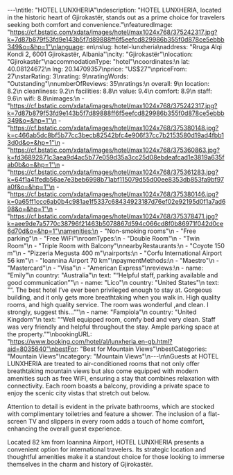 ---\ntitle: "HOTEL LUNXHERIA"\ndescription: "HOTEL LUNXHERIA, located in the historic heart of Gjirokastër, stands out as a prime choice for travelers seeking both comfort and convenience."\nfeaturedImage: "https://cf.bstatic.com/xdata/images/hotel/max1024x768/375242317.jpg?k=7d87b879f53fd9e143b5f7d89888ff6f5eefcd829986b355f0d878ce5ebbb349&o=&hp=1"\nlanguage: en\nslug: hotel-lunxheria\naddress: "Rruga Alqi Kondi 2, 6001 Gjirokastër, Albania"\ncity: "Gjirokastër"\nlocation: "Gjirokastër"\naccommodationType: "hotel"\ncoordinates:\n  lat: 40.08124672\n  lng: 20.14709357\nprice: "US$27"\npriceFrom: 27\nstarRating: 3\nrating: 9\nratingWords: "Outstanding"\nnumberOfReviews: 35\nratings:\n  overall: 9\n  location: 8.2\n  cleanliness: 9.2\n  facilities: 8.8\n  value: 9.4\n  comfort: 8.9\n  staff: 9.6\n  wifi: 8.8\nimages:\n  - "https://cf.bstatic.com/xdata/images/hotel/max1024x768/375242317.jpg?k=7d87b879f53fd9e143b5f7d89888ff6f5eefcd829986b355f0d878ce5ebbb349&o=&hp=1"\n  - "https://cf.bstatic.com/xdata/images/hotel/max1024x768/375380148.jpg?k=c466ab5dc8bf5b77cc3becb82542bfc4e906f37cc7b2153580d19ad4fbb13d0d&o=&hp=1"\n  - "https://cf.bstatic.com/xdata/images/hotel/max1024x768/375360863.jpg?k=fd36892871c3aea9d4ac5b77e059d35a3cc25d08ebdeafcad1e3819a635fab0b&o=&hp=1"\n  - "https://cf.bstatic.com/xdata/images/hotel/max1024x768/375361283.jpg?k=64f1a41fedb56ae7e3beb6998b71abf115079d55d00ee8353db853fa9bf97a0f&o=&hp=1"\n  - "https://cf.bstatic.com/xdata/images/hotel/max1024x768/375380146.jpg?k=0a65ff1ccc6ab0b4c981ae1f5337c68434923187d76ef02e92195d0f1a7ad698&o=&hp=1"\n  - "https://cf.bstatic.com/xdata/images/hotel/max1024x768/375378471.jpg?k=aee9de7a5770c38796f21463b5078867d594c066cd8f0b86971f042d0ce6d70d&o=&hp=1"\namenities:\n  - "Non-smoking rooms"\n  - "Free parking"\n  - "Free WiFi"\nroomTypes:\n  - "Double Room"\n  - "Twin Room"\n  - "Triple Room with Balcony"\nnearbyRestaurants:\n  - "Coyote 150 m"\n  - "Pizzeria Megusta 400 m"\nairports:\n  - "Corfu International Airport 56 km"\n  - "Ioannina Airport 70 km"\npaymentMethods:\n  - "Maestro"\n  - "Mastercard"\n  - "Visa"\n  - "American Express"\nreviews:\n  - name: "Emily"\n    country: "Australia"\n    text: "“Helpful staff, parking available and good communication”"\n  - name: "Lico"\n    country: "United States"\n    text: "“. The best hotel I’ve ever been privileged enough to stay at. Gorgeous building, and it only gets more breathtaking when you walk in. High quality rooms, and high quality service. The room was wonderful ,and clean. I strongly, suggest this...”"\n  - name: "Fampiola"\n    country: "United Kingdom"\n    text: "“Well equipped room, comfy bed and very clean. Staff was very friendly and helpful throughout the stay. Ample parking space at the property.”"\nbookingURL: "https://www.booking.com/hotel/al/lunxheria.en-gb.html?aid=8035640"\nbestFor: "Best for Mountain Views"\nbestCategories: "Mountain Views"\ncategory: "Mountain Views"\n---\n\nGuests at HOTEL LUNXHERIA are treated to air-conditioned rooms that not only offer breathtaking mountain views but also come equipped with modern amenities such as free WiFi, ensuring a stay that combines relaxation with connectivity. Each room boasts a balcony, providing a private space to enjoy the scenic city vistas that stretch out below.

Attention to detail is evident in the private bathrooms, which are stocked with complimentary toiletries and feature a shower. The inclusion of a flat-screen TV and slippers in every room adds a touch of home comfort, enhancing the overall guest experience.

Located 82 km from Ioannina Airport, HOTEL LUNXHERIA presents a convenient option for international travelers. Its strategic location and thoughtful amenities make it a standout choice for those looking to immerse themselves in the charm and history of Gjirokastër.